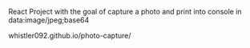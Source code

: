 React Project with the goal of capture a photo and print into console in data:image/jpeg;base64

whistler092.github.io/photo-capture/
